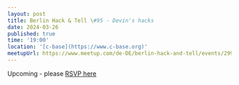 ```yaml
---
layout: post
title: Berlin Hack & Tell \#95 - Devin's hacks
date: 2024-03-26
published: true
time: '19:00'
location: '[c-base](https://www.c-base.org)'
meetupUrl: https://www.meetup.com/de-DE/berlin-hack-and-tell/events/299894250
---
```


Upcoming - please [RSVP here](https://www.meetup.com/de-DE/berlin-hack-and-tell/events/299894250)

